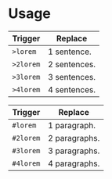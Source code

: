 # Usage

|  Trigger  | Replace |
|-----------|---------|
| `>lorem`  | 1 sentence. |
| `>2lorem` | 2 sentences. |
| `>3lorem` | 3 sentences. |
| `>4lorem` | 4 sentences. |

|  Trigger  | Replace |
|-----------|---------|
| `#lorem`  | 1 paragraph. |
| `#2lorem`  | 2 paragraphs. |
| `#3lorem`  | 3 paragraphs. |
| `#4lorem`  | 4 paragraphs. |